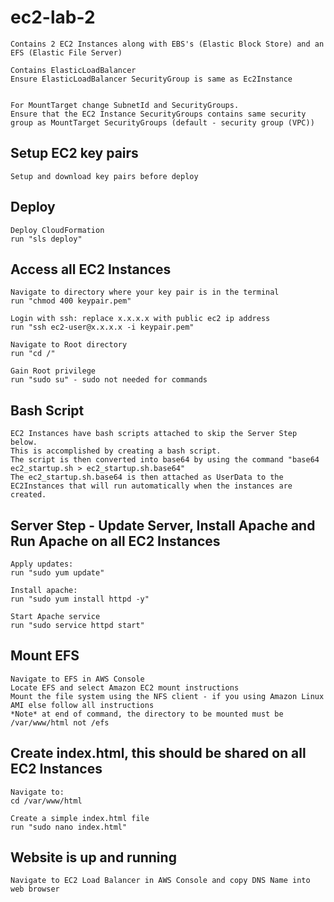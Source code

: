 # ec2-lab-2

```
Contains 2 EC2 Instances along with EBS's (Elastic Block Store) and an EFS (Elastic File Server)

Contains ElasticLoadBalancer
Ensure ElasticLoadBalancer SecurityGroup is same as Ec2Instance


For MountTarget change SubnetId and SecurityGroups.
Ensure that the EC2 Instance SecurityGroups contains same security group as MountTarget SecurityGroups (default - security group (VPC))
```

## Setup EC2 key pairs

```
Setup and download key pairs before deploy
```

## Deploy

```
Deploy CloudFormation
run "sls deploy"
```

## Access all EC2 Instances

```
Navigate to directory where your key pair is in the terminal
run "chmod 400 keypair.pem"

Login with ssh: replace x.x.x.x with public ec2 ip address
run "ssh ec2-user@x.x.x.x -i keypair.pem"

Navigate to Root directory
run "cd /"

Gain Root privilege
run "sudo su" - sudo not needed for commands

```

## Bash Script

```
EC2 Instances have bash scripts attached to skip the Server Step below.
This is accomplished by creating a bash script.
The script is then converted into base64 by using the command "base64 ec2_startup.sh > ec2_startup.sh.base64"
The ec2_startup.sh.base64 is then attached as UserData to the EC2Instances that will run automatically when the instances are created.
```

## Server Step - Update Server, Install Apache and Run Apache on all EC2 Instances

```
Apply updates:
run "sudo yum update"

Install apache:
run "sudo yum install httpd -y"

Start Apache service
run "sudo service httpd start"
```

## Mount EFS

```
Navigate to EFS in AWS Console
Locate EFS and select Amazon EC2 mount instructions
Mount the file system using the NFS client - if you using Amazon Linux AMI else follow all instructions
*Note* at end of command, the directory to be mounted must be /var/www/html not /efs
```

## Create index.html, this should be shared on all EC2 Instances

```
Navigate to:
cd /var/www/html

Create a simple index.html file
run "sudo nano index.html"
```

## Website is up and running

```
Navigate to EC2 Load Balancer in AWS Console and copy DNS Name into web browser
```
